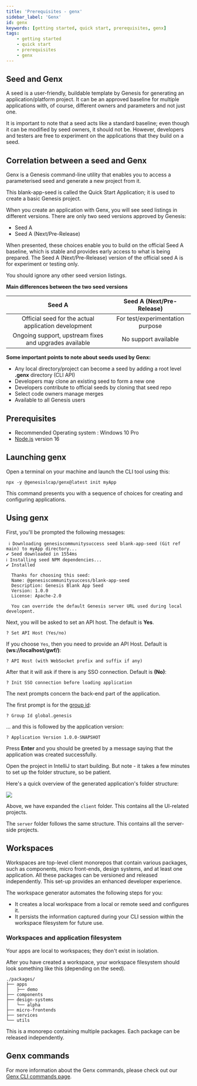 ```yaml
---
title: 'Prerequisites - genx'
sidebar_label: 'Genx'
id: genx
keywords: [getting started, quick start, prerequisites, genx]
tags:
    - getting started
    - quick start
    - prerequisites
    - genx
---
```


## Seed and Genx

A seed is a user-friendly, buildable template by Genesis for generating an application/platform project. It can be an approved baseline for multiple applications with, of course, different owners and parameters and not just one.

It is important to note that a seed acts like a standard baseline; even though it can be modified by seed owners, it should not be. However, developers and testers are free to experiment on the applications that they build on a seed.

## Correlation between a seed and Genx

Genx is a Genesis command-line utility that enables you to access a parameterised seed and generate a new project from it.

This blank-app-seed is called the Quick Start Application; it is used to create a basic Genesis project.

When you create an application with Genx, you will see seed listings in different versions. There are only two seed versions approved by Genesis:

- Seed A
- Seed A (Next/Pre-Release)

When presented, these choices enable you to build on the official Seed A baseline, which is stable and provides early access to what is being prepared. The Seed A (Next/Pre-Release) version of the official seed A is for experiment or testing only.

You should ignore any other seed version listings.

**Main differences between the two seed versions**

|                Seed A                                     |     Seed A (Next/Pre-Release)   |
|                 :--:                                      |          :--------------:       |
| Official seed for the actual application development      | For test/experimentation purpose|
| Ongoing support, upstream fixes and upgrades available    | No support available            |

**Some important points to note about seeds used by Genx:**

- Any local directory/project can become a seed by adding a root level **.genx** directory (CLI API)
- Developers may clone an existing seed to form a new one
- Developers contribute to official seeds by cloning that seed repo
- Select code owners manage merges
- Available to all Genesis users

## Prerequisites

- Recommended Operating system : Windows 10 Pro
- [Node.js](https://nodejs.org/en/download/) version 16

## Launching genx

Open a terminal on your machine and launch the CLI tool using this:

```shell title="Terminal"
npx -y @genesislcap/genx@latest init myApp
```

This command presents you with a sequence of choices for creating and configuring applications.

## Using genx

First, you'll be prompted the following messages:

```shell title="Terminal"
 ℹ Downloading genesiscommunitysuccess seed blank-app-seed (Git ref main) to myApp directory...
✔ Seed downloaded in 1554ms
ℹ Installing seed NPM dependencies...
✔ Installed

  Thanks for choosing this seed:
  Name: @genesiscommunitysuccess/blank-app-seed
  Description: Genesis Blank App Seed
  Version: 1.0.0
  License: Apache-2.0

  You can override the default Genesis server URL used during local developent.
```

Next, you will be asked to set an API host. The default is **Yes**.
```shell title="Terminal"
? Set API Host (Yes/no)
```

If you choose `Yes`, then you need to provide an API Host. Default is **(ws://localhost/gwf/)**:
```shell title="Terminal"
? API Host (with WebSocket prefix and suffix if any)
```

After that it will ask if there is any SSO connection. Default is **(No)**:

```shell title="Terminal"
? Init SSO connection before loading application
```

The next prompts concern the back-end part of the application.

The first prompt is for the [group id](https://maven.apache.org/guides/mini/guide-naming-conventions.html):

```shell title="Terminal"
? Group Id global.genesis
```

... and this is followed by the application version:

```shell title="Terminal"
? Application Version 1.0.0-SNAPSHOT
```

Press **Enter** and you should be greeted by a message saying that the application was created successfully.

Open the project in IntelliJ to start building. But note - it takes a few minutes to set up the folder structure, so be patient.

Here's a quick overview of the generated application's folder structure:

![](/img/create-application-folder-overview.png)

Above, we have expanded the `client` folder. This contains all the UI-related projects.

The `server` folder follows the same structure. This contains all the server-side projects.

## Workspaces

Workspaces are top-level client monorepos that contain various packages, such as components, micro front-ends, design systems, and at least one application. All these packages can be versioned and released independently. This set-up provides an enhanced developer experience.

The workspace generator automates the following steps for you:

- It creates a local workspace from a local or remote seed and configures it.
- It persists the information captured during your CLI session within the workspace filesystem for future use.

### Workspaces and application filesystem

Your apps are local to workspaces; they don't exist in isolation.

After you have created a workspace, your workspace filesystem should look something like this (depending on the seed).

```
./packages/
├── apps
│   ├── demo
├── components
├── design-systems
│   └── alpha
├── micro-frontends
├── services
└── utils
```

This is a monorepo containing multiple packages. Each package can be released independently.

## Genx commands

For more information about the Genx commands, please check out our [Genx CLI commands page](../../../operations/commands/genx-CLI/).